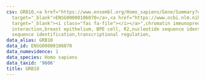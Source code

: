 ```yaml
---
csv: GRB10,<a href="https://www.ensembl.org/Homo_sapiens/Gene/Summary?db=core;g=ENSG00000106070"
  target="_blank">ENSG00000106070</a>,<a href="https://www.ncbi.nlm.nih.gov/pubmed/22863008"
  target="_blank"><i class="fas fa-file"></i></a>",chromatin immunoprecipitation assay,direct
  interaction,breast epithelium, BPE cell, R2,nucleotide sequence identification,nucleotide
  sequence identification,transcriptional regulation,
data_alias: GRB10
data_id: ENSG00000106070
data_numevidence: 1
data_species: Homo sapiens
data_taxid: '9606'
title: GRB10
---
```

